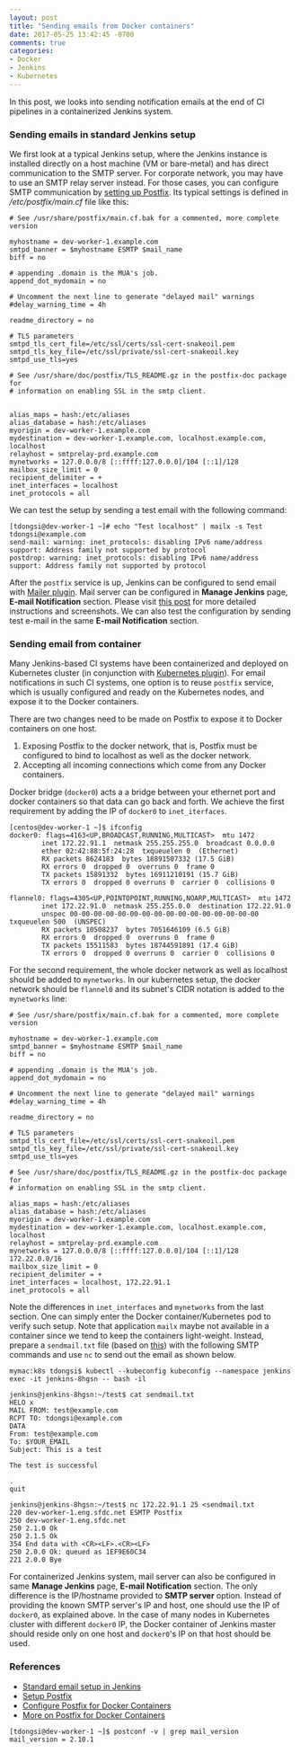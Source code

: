 ```yaml
---
layout: post
title: "Sending emails from Docker containers"
date: 2017-05-25 13:42:45 -0700
comments: true
categories: 
- Docker
- Jenkins
- Kubernetes
---
```


In this post, we looks into sending notification emails at the end of CI pipelines in a containerized Jenkins system.

<!--more-->

### Sending emails in standard Jenkins setup

We first look at a typical Jenkins setup, where the Jenkins instance is installed directly on a host machine (VM or bare-metal) and has direct communication to the SMTP server.
For corporate network, you may have to use an SMTP relay server instead.
For those cases, you can configure SMTP communication by [setting up Postfix](https://www.digitalocean.com/community/tutorials/how-to-install-and-configure-postfix-as-a-send-only-smtp-server-on-ubuntu-14-04).
Its typical settings is defined in */etc/postfix/main.cf* file like this:

``` plain /etc/postfix/main.cf example
# See /usr/share/postfix/main.cf.bak for a commented, more complete version

myhostname = dev-worker-1.example.com
smtpd_banner = $myhostname ESMTP $mail_name
biff = no

# appending .domain is the MUA's job.
append_dot_mydomain = no

# Uncomment the next line to generate "delayed mail" warnings
#delay_warning_time = 4h

readme_directory = no

# TLS parameters
smtpd_tls_cert_file=/etc/ssl/certs/ssl-cert-snakeoil.pem
smtpd_tls_key_file=/etc/ssl/private/ssl-cert-snakeoil.key
smtpd_use_tls=yes

# See /usr/share/doc/postfix/TLS_README.gz in the postfix-doc package for
# information on enabling SSL in the smtp client.


alias_maps = hash:/etc/aliases
alias_database = hash:/etc/aliases
myorigin = dev-worker-1.example.com
mydestination = dev-worker-1.example.com, localhost.example.com, localhost
relayhost = smtprelay-prd.example.com
mynetworks = 127.0.0.0/8 [::ffff:127.0.0.0]/104 [::1]/128
mailbox_size_limit = 0
recipient_delimiter = +
inet_interfaces = localhost
inet_protocols = all
```

We can test the setup by sending a test email with the following command:

``` plain Send a test email
[tdongsi@dev-worker-1 ~]# echo "Test localhost" | mailx -s Test tdongsi@example.com
send-mail: warning: inet_protocols: disabling IPv6 name/address support: Address family not supported by protocol
postdrop: warning: inet_protocols: disabling IPv6 name/address support: Address family not supported by protocol
```

After the `postfix` service is up, Jenkins can be configured to send email with [Mailer plugin](https://wiki.jenkins-ci.org/display/JENKINS/Mailer).
Mail server can be configured in **Manage Jenkins** page, **E-mail Notification** section.
Please visit [this post](http://www.nailedtothex.org/roller/kyle/entry/articles-jenkins-email) for more detailed instructions and screenshots.
We can also test the configuration by sending test e-mail in the same **E-mail Notification** section.

### Sending email from container

Many Jenkins-based CI systems have been containerized and deployed on Kubernetes cluster (in conjunction with [Kubernetes plugin](https://wiki.jenkins-ci.org/display/JENKINS/Kubernetes+Plugin)). 
For email notifications in such CI systems, one option is to reuse `postfix` service, which is usually configured and ready on the Kubernetes nodes, and expose it to the Docker containers.

There are two changes need to be made on Postfix to expose it to Docker containers on one host.

1. Exposing Postfix to the docker network, that is, Postfix must be configured to bind to localhost as well as the docker network.
1. Accepting all incoming connections which come from any Docker containers.

Docker bridge (`docker0`) acts a a bridge between your ethernet port and docker containers so that data can go back and forth.
We achieve the first requirement by adding the IP of `docker0` to `inet_iterfaces`.

``` plain ifconfig example output
[centos@dev-worker-1 ~]$ ifconfig
docker0: flags=4163<UP,BROADCAST,RUNNING,MULTICAST>  mtu 1472
        inet 172.22.91.1  netmask 255.255.255.0  broadcast 0.0.0.0
        ether 02:42:88:5f:24:28  txqueuelen 0  (Ethernet)
        RX packets 8624183  bytes 18891507332 (17.5 GiB)
        RX errors 0  dropped 0  overruns 0  frame 0
        TX packets 15891332  bytes 16911210191 (15.7 GiB)
        TX errors 0  dropped 0 overruns 0  carrier 0  collisions 0

flannel0: flags=4305<UP,POINTOPOINT,RUNNING,NOARP,MULTICAST>  mtu 1472
        inet 172.22.91.0  netmask 255.255.0.0  destination 172.22.91.0
        unspec 00-00-00-00-00-00-00-00-00-00-00-00-00-00-00-00  txqueuelen 500  (UNSPEC)
        RX packets 10508237  bytes 7051646109 (6.5 GiB)
        RX errors 0  dropped 0  overruns 0  frame 0
        TX packets 15511583  bytes 18744591891 (17.4 GiB)
        TX errors 0  dropped 0 overruns 0  carrier 0  collisions 0
```

For the second requirement, the whole docker network as well as localhost should be added to `mynetworks`. 
In our kubernetes setup, the docker network should be `flannel0` and its subnet's CIDR notation is added to the `mynetworks` line:

``` plain Modified "/etc/postfix/main.cf"
# See /usr/share/postfix/main.cf.bak for a commented, more complete version

myhostname = dev-worker-1.example.com
smtpd_banner = $myhostname ESMTP $mail_name
biff = no

# appending .domain is the MUA's job.
append_dot_mydomain = no

# Uncomment the next line to generate "delayed mail" warnings
#delay_warning_time = 4h

readme_directory = no

# TLS parameters
smtpd_tls_cert_file=/etc/ssl/certs/ssl-cert-snakeoil.pem
smtpd_tls_key_file=/etc/ssl/private/ssl-cert-snakeoil.key
smtpd_use_tls=yes

# See /usr/share/doc/postfix/TLS_README.gz in the postfix-doc package for
# information on enabling SSL in the smtp client.

alias_maps = hash:/etc/aliases
alias_database = hash:/etc/aliases
myorigin = dev-worker-1.example.com
mydestination = dev-worker-1.example.com, localhost.example.com, localhost
relayhost = smtprelay-prd.example.com
mynetworks = 127.0.0.0/8 [::ffff:127.0.0.0]/104 [::1]/128 172.22.0.0/16
mailbox_size_limit = 0
recipient_delimiter = +
inet_interfaces = localhost, 172.22.91.1
inet_protocols = all
```

Note the differences in `inet_interfaces` and `mynetworks` from the last section.
One can simply enter the Docker container/Kubernetes pod to verify such setup. 
Note that application `mailx` maybe not available in a container since we tend to keep the containers light-weight.
Instead, prepare a `sendmail.txt` file (based on [this](http://docs.blowb.org/setup-host/postfix.html)) with the following SMTP commands and use `nc` to send out the email as shown below.

``` plain Send test email from container
mymac:k8s tdongsi$ kubectl --kubeconfig kubeconfig --namespace jenkins exec -it jenkins-8hgsn -- bash -il

jenkins@jenkins-8hgsn:~/test$ cat sendmail.txt
HELO x
MAIL FROM: test@example.com
RCPT TO: tdongsi@example.com
DATA
From: test@example.com
To: $YOUR_EMAIL
Subject: This is a test

The test is successful

.
quit

jenkins@jenkins-8hgsn:~/test$ nc 172.22.91.1 25 <sendmail.txt
220 dev-worker-1.eng.sfdc.net ESMTP Postfix
250 dev-worker-1.eng.sfdc.net
250 2.1.0 Ok
250 2.1.5 Ok
354 End data with <CR><LF>.<CR><LF>
250 2.0.0 Ok: queued as 1EF9E60C34
221 2.0.0 Bye
``` 

For containerized Jenkins system, mail server can also be configured in same **Manage Jenkins** page, **E-mail Notification** section. 
The only difference is the IP/hostname provided to **SMTP server** option. 
Instead of providing the known SMTP server's IP and host, one should use the IP of `docker0`, as explained above. 
In the case of many nodes in Kubernetes cluster with different `docker0` IP, the Docker container of Jenkins master should reside only on one host and `docker0`'s IP on that host should be used. 

### References

* [Standard email setup in Jenkins](http://www.nailedtothex.org/roller/kyle/entry/articles-jenkins-email)
* [Setup Postfix](https://www.digitalocean.com/community/tutorials/how-to-install-and-configure-postfix-as-a-send-only-smtp-server-on-ubuntu-14-04)
* [Configure Postfix for Docker Containers](http://docs.blowb.org/setup-host/postfix.html)
* [More on Postfix for Docker Containers](http://satishgandham.com/2016/12/sending-email-from-docker-through-postfix-installed-on-the-host/)

``` plain postfix version used in this post
[tdongsi@dev-worker-1 ~]$ postconf -v | grep mail_version
mail_version = 2.10.1
```
